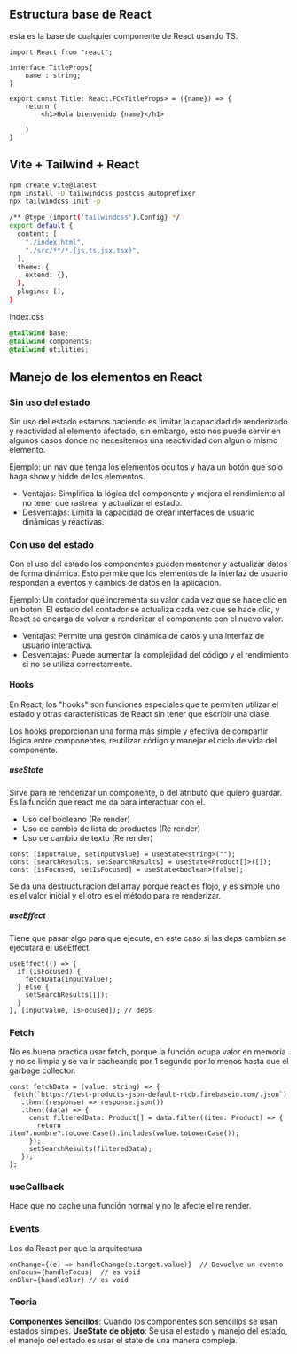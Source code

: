 ## Estructura base de React

esta es la base de cualquier componente de React usando TS.

```tsx
import React from "react";

interface TitleProps{
	name : string;
}

export const Title: React.FC<TitleProps> = ({name}) => {
	return (
		<h1>Hola bienvenido {name}</h1>
	
	)
}

```


## Vite + Tailwind + React
```sh
npm create vite@latest
npm install -D tailwindcss postcss autoprefixer
npx tailwindcss init -p
```

```sh
/** @type {import('tailwindcss').Config} */
export default {
  content: [
    "./index.html",
    "./src/**/*.{js,ts,jsx,tsx}",
  ],
  theme: {
    extend: {},
  },
  plugins: [],
}
```

index.css
```css
@tailwind base;
@tailwind components;
@tailwind utilities;
```

## Manejo de los elementos en React

### Sin uso del estado

Sin uso del estado estamos haciendo es limitar la capacidad de renderizado y reactividad al elemento afectado, sin embargo, esto nos puede servir en algunos casos donde no necesitemos una reactividad con algún o mismo elemento.

Ejemplo: un nav que tenga los elementos ocultos y haya un botón que solo haga show y hidde de los elementos.

- Ventajas: Simplifica la lógica del componente y mejora el rendimiento al no tener que rastrear y actualizar el estado.
- Desventajas: Limita la capacidad de crear interfaces de usuario dinámicas y reactivas.


### Con uso del estado

 Con el uso del estado los componentes pueden mantener y actualizar datos de forma dinámica. Esto permite que los elementos de la interfaz de usuario respondan a eventos y cambios de datos en la aplicación.

Ejemplo: Un contador que incrementa su valor cada vez que se hace clic en un botón. El estado del contador se actualiza cada vez que se hace clic, y React se encarga de volver a renderizar el componente con el nuevo valor.

- Ventajas: Permite una gestión dinámica de datos y una interfaz de usuario interactiva.
- Desventajas: Puede aumentar la complejidad del código y el rendimiento si no se utiliza correctamente.
#### Hooks
En React, los "hooks" son funciones especiales que te permiten utilizar el estado y otras características de React sin tener que escribir una clase.

Los hooks proporcionan una forma más simple y efectiva de compartir lógica entre componentes, reutilizar código y manejar el ciclo de vida del componente.
##### useState 
Sirve para re renderizar un componente, o del atributo que quiero guardar. Es la función que react me da para interactuar con el.
- Uso del booleano (Re render)
- Uso de cambio de lista de productos (Re render)
- Uso de cambio de texto (Re render)
```tsx
const [inputValue, setInputValue] = useState<string>("");  
const [searchResults, setSearchResults] = useState<Product[]>([]);  
const [isFocused, setIsFocused] = useState<boolean>(false);
```

Se da una destructuracion del array porque react es flojo, y es simple uno es el valor inicial y el otro es el método para re renderizar.


##### useEffect
Tiene que pasar algo para que ejecute, en este caso si las deps cambian se ejecutara el useEffect.

```tsx
useEffect(() => {  
  if (isFocused) {  
    fetchData(inputValue);  
  } else {  
    setSearchResults([]);  
  }  
}, [inputValue, isFocused]); // deps
```

### Fetch 
No es buena practica usar fetch, porque la función ocupa valor en memoria y no se limpia y se va ir cacheando por 1 segundo por lo menos hasta que el garbage collector.
 ```tsx
 const fetchData = (value: string) => {  
  fetch(`https://test-products-json-default-rtdb.firebaseio.com/.json`)  
    .then((response) => response.json())  
    .then((data) => {  
      const filteredData: Product[] = data.filter((item: Product) => {  
        return item?.nombre?.toLowerCase().includes(value.toLowerCase());  
      });  
      setSearchResults(filteredData);  
    });  
};
```


### useCallback
Hace que no cache una función normal y no le afecte el re render.

### Events
Los da React por que la arquitectura 
```tsx
onChange={(e) => handleChange(e.target.value)}  // Devuelve un evento
onFocus={handleFocus}  // es void
onBlur={handleBlur} // es void
```

### Teoria
**Componentes Sencillos**: Cuando los componentes son sencillos se usan estados simples.
**UseState de objeto**: Se usa el estado y manejo del estado, el manejo del estado es usar el state de una manera compleja.


